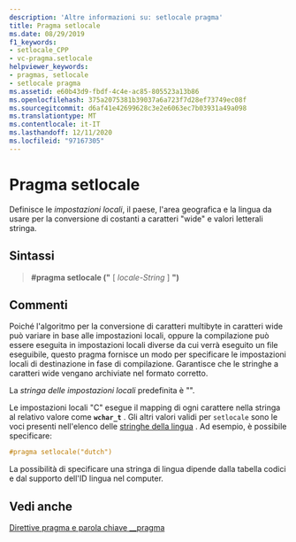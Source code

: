 ```yaml
---
description: 'Altre informazioni su: setlocale pragma'
title: Pragma setlocale
ms.date: 08/29/2019
f1_keywords:
- setlocale_CPP
- vc-pragma.setlocale
helpviewer_keywords:
- pragmas, setlocale
- setlocale pragma
ms.assetid: e60b43d9-fbdf-4c4e-ac85-805523a13b86
ms.openlocfilehash: 375a2075381b39037a6a723f7d28ef73749ec08f
ms.sourcegitcommit: d6af41e42699628c3e2e6063ec7b03931a49a098
ms.translationtype: MT
ms.contentlocale: it-IT
ms.lasthandoff: 12/11/2020
ms.locfileid: "97167305"
---
```

# <a name="setlocale-pragma"></a>Pragma setlocale

Definisce le *impostazioni locali*, il paese, l'area geografica e la lingua da usare per la conversione di costanti a caratteri "wide" e valori letterali stringa.

## <a name="syntax"></a>Sintassi

> **#pragma setlocale ("** [ *locale-String* ] **")**

## <a name="remarks"></a>Commenti

Poiché l'algoritmo per la conversione di caratteri multibyte in caratteri wide può variare in base alle impostazioni locali, oppure la compilazione può essere eseguita in impostazioni locali diverse da cui verrà eseguito un file eseguibile, questo pragma fornisce un modo per specificare le impostazioni locali di destinazione in fase di compilazione. Garantisce che le stringhe a caratteri wide vengano archiviate nel formato corretto.

La *stringa delle impostazioni locali* predefinita è "".

Le impostazioni locali "C" esegue il mapping di ogni carattere nella stringa al relativo valore come **`wchar_t`** . Gli altri valori validi per `setlocale` sono le voci presenti nell'elenco delle [stringhe della lingua](../c-runtime-library/language-strings.md) . Ad esempio, è possibile specificare:

```cpp
#pragma setlocale("dutch")
```

La possibilità di specificare una stringa di lingua dipende dalla tabella codici e dal supporto dell'ID lingua nel computer.

## <a name="see-also"></a>Vedi anche

[Direttive pragma e parola chiave __pragma](../preprocessor/pragma-directives-and-the-pragma-keyword.md)
